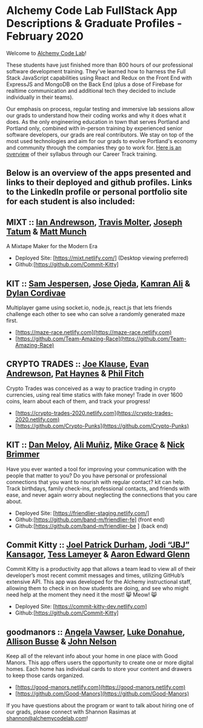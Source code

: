 # Alchemy Code Lab FullStack App Descriptions & Graduate Profiles - February 2020

Welcome to [Alchemy Code Lab](https://www.alchemycodelab.com)! 

These students have just finished more than 800 hours of our professional software development training. They've learned how to harness the Full Stack JavaScript capabilities using React and Redux on the Front End with ExpressJS and MongoDB on the Back End (plus a dose of Firebase for realtime communication and additional tech they decided to include individually in their teams).

Our emphasis on process, regular testing and immersive lab sessions allow our grads to understand how their coding works and why it does what it does. As the only engineering education in town that serves Portland and Portland only, combined with in-person training by experienced senior software developers, our grads are real contributors. We stay on top of the most used technologies and aim for our grads to evolve Portland's economy and community through the companies they go to work for. [Here is an overview](https://docs.google.com/document/d/1RVKZ4wzOLJn5OeIE-94riRoJGLpwLRG1SuBdGY7sedg/edit?usp=sharing) of their syllabus through our Career Track training.  

## Below is an overview of the apps presented and links to their deployed and github profiles. Links to the LinkedIn profile or personal portfolio site for each student is also included:

## MIXT :: [Ian Andrewson](https://www.linkedin.com/in/ianandrewson/), [Travis Molter](https://www.linkedin.com/in/travismolter/), [Joseph Tatum](https://josephtatum.com/) & [Matt Munch](https://www.linkedin.com/in/mattmunch/)
  
A Mixtape Maker for the Modern Era
- Deployed Site: [https://mixt.netlify.com/] (Desktop viewing preferred)
- Github:[https://github.com/Commit-Kitty]

## KIT :: [Sam Jespersen](https://www.linkedin.com/in/sam-mclain-jespersen/), [Jose Ojeda](https://www.linkedin.com/in/jose-a-ojeda/), [Kamran Ali](https://www.linkedin.com/in/kamran-g-ali/) & [Dylan Cordivae](https://www.linkedin.com/in/dylancorvidae/)
Multiplayer game using socket.io, node.js, react.js that lets friends challenge each other to see who can solve a randomly generated maze first.
- [https://maze-race.netlify.com](https://maze-race.netlify.com)
- [https://github.com/Team-Amazing-Race](https://github.com/Team-Amazing-Race)
  
## CRYPTO TRADES :: [Joe Klause](https://www.linkedin.com/in/joe-klause/), [Evan Andrewson](https://www.linkedin.com/in/evan-andrewson/), [Pat Haynes](https://www.linkedin.com/in/pat-haynes/) & [Phil Fitch](https://www.linkedin.com/in/philfitch/)

Crypto Trades was conceived as a way to practice trading in crypto currencies, using real time statics with fake money! Trade in over 1600 coins, learn about each of them, and track your progress!
 - [https://crypto-trades-2020.netlify.com](https://crypto-trades-2020.netlify.com)
 - [https://github.com/Crypto-Punks](https://github.com/Crypto-Punks)

## KIT :: [Dan Meloy](https://www.linkedin.com/in/dan-meloy/), [Ali Muñiz](https://www.linkedin.com/in/munizao/), [Mike Grace](https://www.linkedin.com/in/mikeegrace/) & [Nick Brimmer](https://www.linkedin.com/in/nick-brimmer/) 

Have you ever wanted a tool for improving your communication with the people that matter to you? Do you have personal or professional connections that you want to nourish with regular contact? kit can help. Track birthdays, family check-ins, professional contacts, and friends with ease, and never again worry about neglecting the connections that you care about.
 - Deployed Site: [https://friendlier-staging.netlify.com/] 
 - Github:[https://github.com/band-m/friendlier-fe] (front end)
 - Github:[https://github.com/band-m/friendlier-be ] (back end)

## Commit Kitty :: [Joel Patrick Durham](https://www.linkedin.com/in/joel-patrick-durham), [Jodi “JBJ” Kansagor](https://jodinkansagor.com), [Tess Lameyer](https://www.linkedin.com/in/tesslameyer/) & [Aaron Edward Glenn](https://www.linkedin.com/in/aaronedwardglenn/)
  
Commit Kitty is a productivity app that allows a team lead to view all of their developer’s most recent commit messages and times, utilizing GitHub’s extensive API. This app was developed for the Alchemy instructional staff, allowing them to check in on how students are doing, and see who might need help at the moment they need it the most!
:smile_cat: Meow! :smile_cat:

- Deployed Site: [https://commit-kitty-dev.netlify.com]
- Github:[https://github.com/Commit-Kitty]

## goodmanors :: [Angela Vawser](http://hello-jelly.com/), [Luke Donahue](https://www.linkedin.com/in/lukedonahue/), [Allison Busse](http://www.allisonbusse.com) & [John Nelson](https://www.linkedin.com/in/johnnelson4850/)
  
Keep all of the relevant info about your home in one place with Good Manors. This app offers users the opportunity to create one or more digital homes. Each home has individual cards to store your content and drawers to keep those cards organized.
- [https://good-manors.netlify.com](https://good-manors.netlify.com)
- [https://github.com/Good-Manors](https://github.com/Good-Manors)


If you have questions about the program or want to talk about hiring one of our grads, please connect with Shannon Rasimas at shannon@alchemycodelab.com! 
